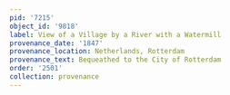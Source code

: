 ```yaml
---
pid: '7215'
object_id: '9818'
label: View of a Village by a River with a Watermill
provenance_date: '1847'
provenance_location: Netherlands, Rotterdam
provenance_text: Bequeathed to the City of Rotterdam
order: '2501'
collection: provenance
---
```

